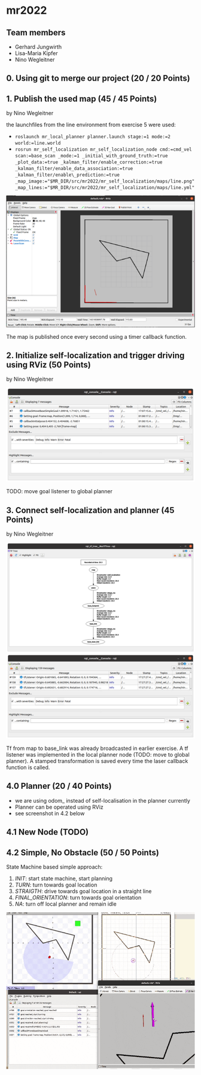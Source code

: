 # mr2022

## Team members

* Gerhard Jungwirth
* Lisa-Maria Kipfer
* Nino Wegleitner

## 0. Using git to merge our project (20 / 20 Points)

## 1. Publish the used map (45 / 45 Points)
by Nino Wegleitner

the launchfiles from the line environment from exercise 5 were used:
* `roslaunch mr_local_planner planner.launch stage:=1 mode:=2 world:=line.world`
* `rosrun mr_self_localization mr_self_localization_node cmd:=cmd_vel scan:=base_scan _mode:=1 _initial_with_ground_truth:=true _plot_data:=true _kalman_filter/enable_correction:=true _kalman_filter/enable_data_association:=true _kalman_filter/enable\_prediction:=true _map_image:="$MR_DIR/src/mr2022/mr_self_localization/maps/line.png" _map_lines:="$MR_DIR/src/mr2022/mr_self_localization/maps/line.yml"`

![](img/map_rviz.png)

The map is published once every second using a timer callback function. 

## 2. Initialize self-localization and trigger driving using RViz (50 Points)
by Nino Wegleitner

![](img/debug_msg.png)

TODO: move goal listener to global planner

## 3. Connect self-localization and planner (45 Points)
by Nino Wegleitner

![](img/rqt_tf_tree.png)
![](img/tflistener.png)

Tf from map to base_link was already broadcasted in earlier exercise. A tf listener was implemented in the local planner node (TODO: move to global planner). A stamped transformation is saved every time the laser callback function is called.

## 4.0 Planner (20 / 40 Points)

* we are using odom_ instead of self-localisation in the planner currently
* Planner can be operated using RViz
* see screenshot in 4.2 below

## 4.1 New Node (TODO)

## 4.2 Simple, No Obstacle (50 / 50 Points)

State Machine based simple approach:

1. *INIT*: start state machine, start planning
2. *TURN*: turn towards goal location
3. *STRAIGTH*: drive towards goal location in a straight line
4. *FINAL_ORIENTATION*: turn towards goal orientation
5. *NA*: turn off local planner and remain idle

![](img/planner_rviz_simple.gif)
